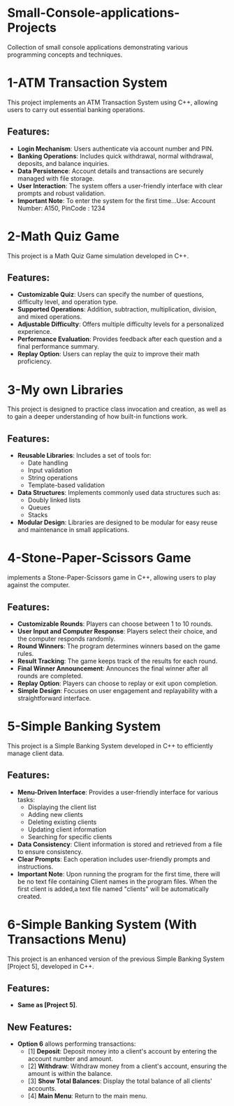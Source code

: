# Small-Console-applications-Projects
Collection of small console applications demonstrating various programming concepts and techniques.

# 1-ATM Transaction System

This project implements an ATM Transaction System using C++, allowing users to carry out essential banking operations.

## Features:
- **Login Mechanism**: Users authenticate via account number and PIN.
- **Banking Operations**: Includes quick withdrawal, normal withdrawal, deposits, and balance inquiries.
- **Data Persistence**: Account details and transactions are securely managed with file storage.
- **User Interaction**: The system offers a user-friendly interface with clear prompts and robust validation.
- **Important Note**: To enter the system for the first time...Use:
Account Number: A150, PinCode       : 1234

# 2-Math Quiz Game

This project is a Math Quiz Game simulation developed in C++.

## Features:
- **Customizable Quiz**: Users can specify the number of questions, difficulty level, and operation type.
- **Supported Operations**: Addition, subtraction, multiplication, division, and mixed operations.
- **Adjustable Difficulty**: Offers multiple difficulty levels for a personalized experience.
- **Performance Evaluation**: Provides feedback after each question and a final performance summary.
- **Replay Option**: Users can replay the quiz to improve their math proficiency.

# 3-My own Libraries

This project is designed to practice class invocation and creation, as well as to gain a deeper understanding of how built-in functions work.

## Features:
- **Reusable Libraries**: Includes a set of tools for:
  - Date handling
  - Input validation
  - String operations
  - Template-based validation
- **Data Structures**: Implements commonly used data structures such as:
  - Doubly linked lists
  - Queues
  - Stacks
- **Modular Design**: Libraries are designed to be modular for easy reuse and maintenance in small applications.

# 4-Stone-Paper-Scissors Game

 implements a Stone-Paper-Scissors game in C++, allowing users to play against the computer.

## Features:
- **Customizable Rounds**: Players can choose between 1 to 10 rounds.
- **User Input and Computer Response**: Players select their choice, and the computer responds randomly.
- **Round Winners**: The program determines winners based on the game rules.
- **Result Tracking**: The game keeps track of the results for each round.
- **Final Winner Announcement**: Announces the final winner after all rounds are completed.
- **Replay Option**: Players can choose to replay or exit upon completion.
- **Simple Design**: Focuses on user engagement and replayability with a straightforward interface.

# 5-Simple Banking System

This project is a Simple Banking System developed in C++ to efficiently manage client data.

## Features:
- **Menu-Driven Interface**: Provides a user-friendly interface for various tasks:
  - Displaying the client list
  - Adding new clients
  - Deleting existing clients
  - Updating client information
  - Searching for specific clients
- **Data Consistency**: Client information is stored and retrieved from a file to ensure consistency.
- **Clear Prompts**: Each operation includes user-friendly prompts and instructions.
- **Important Note**: Upon running the program for the first time,
there will be no text file containing Client names in the program files.
When the first client is added,a text file named "clients" will be automatically created.

# 6-Simple Banking System (With Transactions Menu)

This project is an enhanced version of the previous Simple Banking System [Project 5], developed in C++.

## Features:
- **Same as [Project 5]**.
## New Features:
- **Option 6** allows performing transactions:
  - [1] **Deposit**: Deposit money into a client's account by entering the account number and amount.
  - [2] **Withdraw**: Withdraw money from a client's account, ensuring the amount is within the balance.
  - [3] **Show Total Balances**: Display the total balance of all clients' accounts.
  - [4] **Main Menu**: Return to the main menu.



